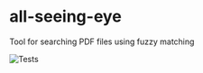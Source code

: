# all-seeing-eye
Tool for searching PDF files using fuzzy matching

![Tests](https://github.com/chaoos/all-seeing-eye/actions/workflows/tests.yml/badge.svg)